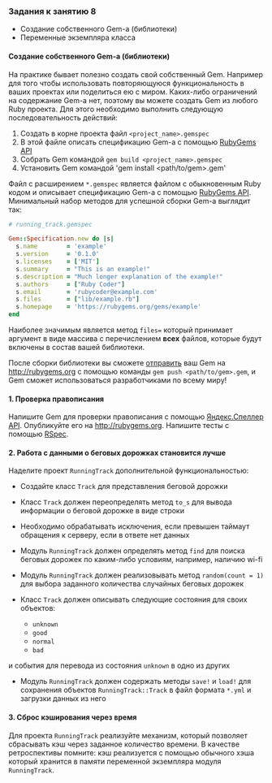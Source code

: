 ### Задания к занятию 8

* Создание собственного Gem-а (библиотеки)
* Переменные экземпляра класса



#### Создание собственного Gem-а (библиотеки)

На практике бывает полезно создать свой собственный Gem. Например для того чтобы использовать повторяющуюся функциональность в ваших проектах или поделиться ею с миром. Каких-либо ограничений на содержание Gem-а нет, поэтому вы можете создать Gem из любого Ruby проекта. Для этого необходимо выполнить следующую последовательность действий:

1. Создать в корне проекта файл `<project_name>.gemspec`
2. В этой файле описать спецификацию Gem-а с помощью [RubyGems API]
3. Собрать Gem командой `gem build <project_name>.gemspec`
4. Установить Gem командой 'gem install <path/to/gem>.gem'

Файл с расширением `*.gemspec` является файлом с обыкновенным Ruby кодом и описывает спецификацию Gem-а с помощью [RubyGems API]. Минимальный набор методов для успешной сборки Gem-а выглядит так:

```ruby
# running_track.gemspec

Gem::Specification.new do |s|
  s.name        = 'example'
  s.version     = '0.1.0'
  s.licenses    = ['MIT']
  s.summary     = "This is an example!"
  s.description = "Much longer explanation of the example!"
  s.authors     = ["Ruby Coder"]
  s.email       = 'rubycoder@example.com'
  s.files       = ["lib/example.rb"]
  s.homepage    = 'https://rubygems.org/gems/example'
end
```

Наиболее значимым является метод `files=` который принимает аргумент в виде массива с перечислением **всех** файлов, которые будут включены в состав вашей библиотеки.

После сборки библиотеки вы сможете [отправить](http://guides.rubygems.org/publishing/) ваш Gem на http://rubygems.org с помощью команды `gem push <path/to/gem>.gem`, и Gem сможет использоваться разработчиками по всему миру!



#### 1. Проверка правописания

Напишите Gem для проверки правописания с помощью [Яндекс.Спеллер API]. Опубликуйте его на http://rubygems.org. Напишите тесты с помощью [RSpec].



#### 2. Работа с данными о беговых дорожках становится лучше

Наделите проект `RunningTrack` дополнительной функциональностью:

* Создайте класс `Track` для представления беговой дорожки

* Класс `Track` должен переопределять метод `to_s` для вывода информации о беговой дорожке в виде строки

* Необходимо обрабатывать исключения, если превышен таймаут обращения к серверу, если в ответе нет данных

* Модуль `RunningTrack` должен определять метод `find` для поиска беговых дорожек по каким-либо условиям, например, наличию wi-fi

* Модуль `RunningTrack` должен реализовывать метод `random(count = 1)` для выбора заданного количества случайных беговых дорожек

* Класс `Track` должен описывать следующие состояния для своих объектов:

  * `unknown`
  * `good`
  * `normal`
  * `bad`

и события для перевода из состояния `unknown` в одно из других

* Модуль `RunningTrack` должен содержать методы `save!` и `load!` для сохранения объектов `RunningTrack::Track` в файл формата `*.yml` и загрузки данных из него



#### 3. Сброс кэширования через время

Для проекта `RunningTrack` реализуйте механизм, который позволяет сбрасывать кэш через заданное количество времени. В качестве ретроспективы помните: кэш реализуется с помощью обычного хэша который хранится в памяти переменной экземпляра модуля `RunningTrack`.


<!-- Links -->

[Конечный автомат]: https://ru.wikipedia.org/wiki/Конечный_автомат
[RubyGems]: http://guides.rubygems.org
[Rails]: http://rubyonrails.org
[RubyGems API]: http://guides.rubygems.org/make-your-own-gem/
[Яндекс.Спеллер API]: http://api.yandex.ru/speller/doc/dg/reference/checkText.xml
[RSpec]: http://rspec.info
